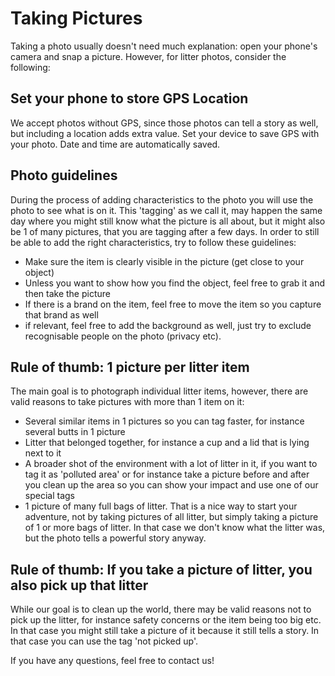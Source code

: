 # Taking Pictures

Taking a photo usually doesn't need much explanation: open your phone's camera and snap a picture. However, for litter photos, consider the following:

## Set your phone to store GPS Location
We accept photos without GPS, since those photos can tell a story as well, but including a location adds extra value. Set your device to save GPS with your photo. Date and time are automatically saved.

## Photo guidelines
During the process of adding characteristics to the photo you will use the photo to see what is on it. This 'tagging' as we call it, may happen the same day where you might still know what the picture is all about, but it might also be 1 of many pictures, that you are tagging after a few days. In order to still be able to add the right characteristics, try to follow these guidelines:

- Make sure the item is clearly visible in the picture (get close to your object)
- Unless you want to show how you find the object, feel free to grab it and then take the picture
- If there is a brand on the item, feel free to move the item so you capture that brand as well
- if relevant, feel free to add the background as well, just try to exclude recognisable people on the photo (privacy etc).

## Rule of thumb: 1 picture per litter item
The main goal is to photograph individual litter items, however, there are valid reasons to take pictures with more than 1 item on it:

- Several similar items in 1 pictures so you can tag faster, for instance several butts in 1 picture
- Litter that belonged together, for instance a cup and a lid that is lying next to it
- A broader shot of the environment with a lot of litter in it, if you want to tag it as 'polluted area' or for instance take a picture before and after you clean up the area so you can show your impact and use one of our special tags
- 1 picture of many full bags of litter. That is a nice way to start your adventure, not by taking pictures of all litter, but simply taking a picture of 1 or more bags of litter. In that case we don't know what the litter was, but the photo tells a powerful story anyway.

## Rule of thumb: If you take a picture of litter, you also pick up that litter
While our goal is to clean up the world, there may be valid reasons not to pick up the litter, for instance safety concerns or the item being too big etc. In that case you might still take a picture of it because it still tells a story. In that case you can use the tag 'not picked up'.

If you have any questions, feel free to contact us!
